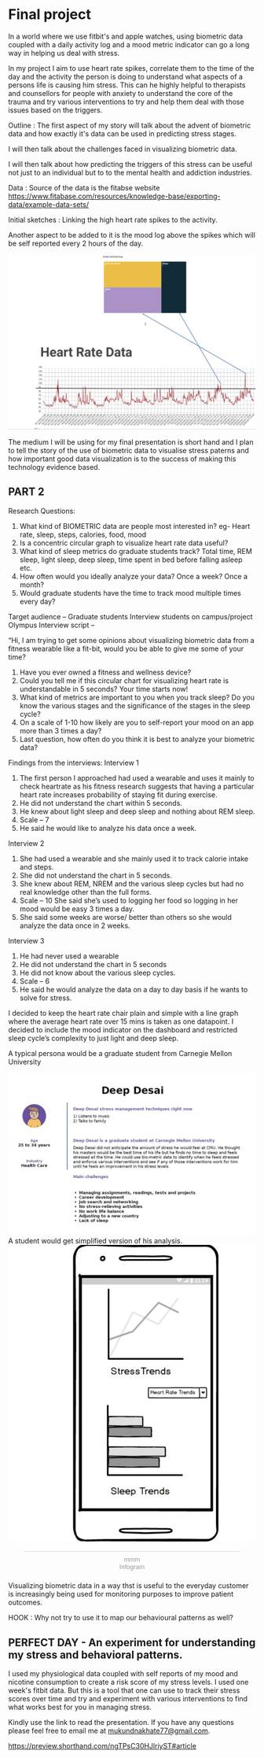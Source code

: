  # Final project 
  
 In a world where we use fitbit's and apple watches, using biometric data coupled with a daily activity log and a mood metric indicator can go a long way in helping us deal with stress. 
  
In my project I aim to use heart rate spikes, correlate them to the time of the day and the activity the person is doing to understand what aspects of a persons life is causing him stress. This can he highly helpful to therapists and counsellors for people with anxiety to understand the core of the trauma and try various interventions to try and help them deal with those issues based on the triggers. 

Outline : 
The first aspect of my story will talk about the advent of biometric data and how exactly it's data can be used in predicting stress stages. 

I will then talk about the challenges faced in visualizing biometric data.   

I will then talk about how predicting the triggers of this stress can be useful not just to an individual but to to the mental health and addiction industries. 

Data : Source of the data is the fitabse website https://www.fitabase.com/resources/knowledge-base/exporting-data/example-data-sets/

Initial sketches : Linking the high heart rate spikes to the activity. 

Another aspect to be added to it is the mood log above the spikes which will be self reported every 2 hours of the day. 

![](biometric1.JPG)
 
The medium I will be using for my final presentation is short hand and I plan to tell the story of the use of biometric data to visualise stress paterns and how important good data visualization is to the success of making this technology evidence based. 

## PART 2
Research Questions:
1)	What kind of BIOMETRIC data are people most interested in? eg- Heart rate, sleep, steps, calories, food, mood
2)	Is a concentric circular graph to visualize heart rate data useful?
3)	What kind of sleep metrics do graduate students track? Total time, REM sleep, light sleep, deep sleep, time spent in bed before falling asleep etc.
5)	How often would you ideally analyze your data? Once a week? Once a month?
5)	Would graduate students have the time to track mood multiple times every day? 

Target audience – Graduate students 
Interview students on campus/project Olympus 
Interview script – 

“Hi, I am trying to get some opinions about visualizing biometric data from a fitness wearable like a fit-bit, would you be able to give me some of your time?
1)	Have you ever owned a fitness and wellness device?
2)	Could you tell me if this circular chart for visualizing heart rate is understandable in 5 seconds? Your time starts now!
3)	What kind of metrics are important to you when you track sleep? Do you know the various stages and the significance of the stages in the sleep cycle?
4)	On a scale of 1-10 how likely are you to self-report your mood on an app more than 3 times a day? 
5)	Last question, how often do you think it is best to analyze your biometric data? 

Findings from the interviews: 
Interview 1  
1)	The first person I approached had used a wearable and uses it mainly to check heartrate as his fitness research suggests that having a particular heart rate increases probability of staying fit during exercise. 
2)	He did not understand the chart within 5 seconds. 
3)	He knew about light sleep and deep sleep and nothing about REM sleep.
4)	Scale – 7 
5)	He said he would like to analyze his data once a week. 

Interview 2 
1)	She had used a wearable and she mainly used it to track calorie intake and steps. 
2)	She did not understand the chart in 5 seconds. 
3)	She knew about REM, NREM and the various sleep cycles but had no real knowledge other than the full forms. 
4)	Scale – 10 She said she’s used to logging her food so logging in her mood would be easy 3 times a day. 
5)	She said some weeks are worse/ better than others so she would analyze the data once in 2 weeks. 

Interview 3
1)	He had never used a wearable
2)	He did not understand the chart in 5 seconds 
3)	He did not know about the various sleep cycles.
4)	Scale – 6 
5)	He said he would analyze the data on a day to day basis if he wants to solve for stress. 

I decided to keep the heart rate chair plain and simple with a line graph where the average heart rate over 15 mins is taken as one datapoint. I decided to include the mood indicator on the dashboard and restricted sleep cycle’s complexity to just light and deep sleep. 


A typical persona would be a graduate student from Carnegie Mellon University 

![](4444.JPG)
A student would get simplified version of his analysis. 
![](1872361837.JPG) 

<div class="infogram-embed" data-id="6cfc90bf-3275-452b-80e2-38d31504830e" data-type="interactive" data-title="mmm"></div><script>!function(e,t,s,i){var n="InfogramEmbeds",o=e.getElementsByTagName("script")[0],d=/^http:/.test(e.location)?"http:":"https:";if(/^\/{2}/.test(i)&&(i=d+i),window[n]&&window[n].initialized)window[n].process&&window[n].process();else if(!e.getElementById(s)){var r=e.createElement("script");r.async=1,r.id=s,r.src=i,o.parentNode.insertBefore(r,o)}}(document,0,"infogram-async","https://e.infogram.com/js/dist/embed-loader-min.js");</script><div style="padding:8px 0;font-family:Arial!important;font-size:13px!important;line-height:15px!important;text-align:center;border-top:1px solid #dadada;margin:0 30px"><a href="https://infogram.com/6cfc90bf-3275-452b-80e2-38d31504830e" style="color:#989898!important;text-decoration:none!important;" target="_blank">mmm</a><br><a href="https://infogram.com" style="color:#989898!important;text-decoration:none!important;" target="_blank" rel="nofollow">Infogram</a></div>

Visualizing biometric data in a way thst is useful to the everyday customer is increasingly being used for monitoring purposes to improve patient outcomes.

HOOK : Why not try to use it to map our behavioural patterns as well? 

## PERFECT DAY - An experiment for understanding my stress and behavioral patterns.

I used my physiological data coupled with self reports of my mood and nicotine consumption to create a risk score of my stress levels. I used one week's fitbit data. But this is a tool that one can use to track their stress scores over time and try and experiment with various interventions to find what works best for you in managing stress. 

Kindly use the link to read the presentation. If you have any questions please feel free to email me at mukundnakhate77@gmail.com.

https://preview.shorthand.com/ngTPsC30HJlriyST#article









